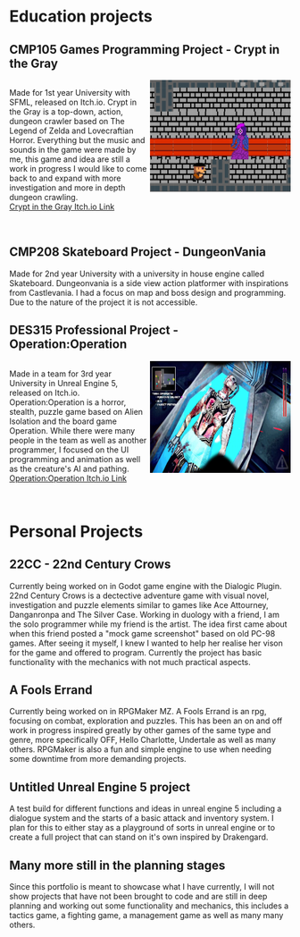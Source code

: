 
<html>


<head>  
<title>Ruadhán Ó Riabhaigh's Portfolio</title>
</head>

<style>
body {background-color:"#000000;"}
h1   {color: "#ffffff;"}
h2   {color: "#ffffff;"}
p    {color: "#ffffff;"}

div.pagelayout{
}
div.pagelayout div{
  width:100%;
  float:middle;
}
  
div.imagecontainer{
  width:100%;
  overflow:auto;
}
div.imagecontainer div{
width:50%;  
float:left;
}

</style>
<body>




<h1 stlye="color:#c9bfbf"> Education projects </h1>

<h2 stlye="color:#c9bfbf"> CMP105 Games Programming Project - Crypt in the Gray </h2>

<div class="imagecontainer">
  
  <div>  
  <p stlye="color:#c9bfbf">Made for 1st year University with SFML, released on Itch.io. Crypt in the Gray is a top-down, action, dungeon crawler based on The Legend of Zelda and Lovecraftian Horror.
    Everything but the music and sounds in the game were made by me, this game and idea are still a work in progress I would like to come back to and expand with more investigation and more in depth dungeon crawling.
  <br>
    <a href="https://sleeepster.itch.io/crypt-in-the-grey"> Crypt in the Gray Itch.io Link</a>
  </p>
  </div>
  <div>
    <img src="CryptInTheGray1.png" alt="CryptInTheGray" width="300" height="200">  
  </div>

</div>

<br>

<h2 stlye="color:#c9bfbf"> CMP208 Skateboard Project - DungeonVania </h2>

<p stlye="color:#c9bfbf"> Made for 2nd year University with a university in house engine called Skateboard. Dungeonvania is a side view action platformer with inspirations from Castlevania.
I had a focus on map and boss design and programming. Due to the nature of the project it is not accessible. </p>


<h2 stlye="color:#c9bfbf"> DES315 Professional Project - Operation:Operation </h2>

<div class="imagecontainer">
  <div>  
<p stlye="color:#c9bfbf"> 
Made in a team for 3rd year University in Unreal Engine 5, released on Itch.io. Operation:Operation is a horror, stealth, puzzle game based on Alien Isolation and the board game Operation.
While there were many people in the team as well as another programmer, I focused on the UI programming and animation as well as the creature's AI and pathing.
<br>
<a href="https://kelpie-studios.itch.io/operation-operations">Operation:Operation Itch.io Link</a>
</p>
  </div>
    <div>
    <img src="OperationOperation.png" alt="OperationOperation" width="300" height="200">
    </div>
</div>
<br>


<h1 stlye="color:#c9bfbf"> Personal Projects </h1>

<h2 stlye="color:#c9bfbf">22CC - 22nd Century Crows</h2>

<p stlye="color:#c9bfbf">
Currently being worked on in Godot game engine with the Dialogic Plugin. 22nd Century Crows is a dectective adventure game with visual novel, investigation and puzzle elements similar to games like Ace Attourney, Danganronpa and The Silver Case.
Working in duology with a friend, I am the solo programmer while my friend is the artist. The idea first came about when this friend posted a "mock game screenshot" based on old PC-98 games. After seeing it myself, I knew I wanted to help her realise her vison for the game and offered to program. Currently the project has basic functionality with the mechanics with not much practical aspects.</p>

<h2 stlye="color:#c9bfbf">A Fools Errand</h2>

<p stlye="color:#c9bfbf">Currently being worked on in RPGMaker MZ. A Fools Errand is an rpg, focusing on combat, exploration and puzzles.
This has been an on and off work in progress inspired greatly by other games of the same type and genre, more specifically OFF, Hello Charlotte, Undertale as well as many others. RPGMaker is also a fun and simple engine to use when needing some downtime from more demanding projects.</p>

<h2 stlye="color:#c9bfbf">Untitled Unreal Engine 5 project</h2>

<p stlye="color:#c9bfbf">A test build for different functions and ideas in unreal engine 5 including a dialogue system and the starts of a basic attack and inventory system.
I plan for this to either stay as a playground of sorts in unreal engine or to create a full project that can stand on it's own inspired by Drakengard.</p>

<h2 stlye="color:#c9bfbf">Many more still in the planning stages</h2>

<p stlye="color:#c9bfbf">Since this portfolio is meant to showcase what I have currently, I will not show projects that have not been brought to code and are still in deep planning and working out some functionality and mechanics, this includes a tactics game, a fighting game, a management game as well as many many others.
</p>
</body>
</html>
